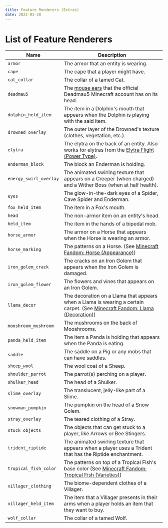 ```yaml
---
title: Feature Renderers (Extras)
date: 2022-03-28
---
```


# List of Feature Renderers

Name                   | Description
-----------------------|------------
`armor`                | The armor that an entity is wearing.
`cape`                 | The cape that a player might have.
`cat_collar`           | The collar of a tamed Cat.
`deadmau5`             | The [mouse ears](../../img/deadmau5_ears_render.png) that the official Deadmau5 Minecraft account has on its head.
`dolphin_held_item`    | The item in a Dolphin's mouth that appears when the Dolphin is playing with the said item.
`drowned_overlay`      | The outer layer of the Drowned's texture (clothes, vegetation, etc.).
`elytra`               | The elytra on the back of an entity. Also works for elytras from the [Elytra Flight (Power Type)](../../types/power_types/elytra_flight.md).
`enderman_block`       | The block an Enderman is holding.
`energy_swirl_overlay` | The animated swirling texture that appears on a Creeper (when charged) and a Wither Boss (when at half health).
`eyes`                 | The glow-in-the-dark eyes of a Spider, Cave Spider and Enderman.
`fox_held_item`        | The item in a Fox's mouth.
`head`                 | The non-armor item on an entity's head.
`held_item`            | The item in the hands of a bipedal mob.
`horse_armor`          | The armor on a Horse that appears when the Horse is wearing an armor.
`horse_marking`        | The patterns on a Horse. (See [Minecraft Fandom: Horse (Appearance)](https://minecraft.fandom.com/wiki/Horse#Appearance))
`iron_golem_crack`     | The cracks on an Iron Golem that appears when the Iron Golem is damaged.
`iron_golem_flower`    | The flowers and vines that appears on an Iron Golem.
`llama_decor`          | The decoration on a Llama that appears when a Llama is wearing a certain carpet. (See [Minecraft Fandom: Llama (Decoration)](https://minecraft.fandom.com/wiki/Llama#Decoration))
`mooshroom_mushroom`   | The mushrooms on the back of Mooshrooms.
`panda_held_item`      | The item a Panda is holding that appears when the Panda is eating.
`saddle`               | The saddle on a Pig or any mobs that can have saddles.
`sheep_wool`           | The wool coat of a Sheep.
`shoulder_parrot`      | The parrot(s) perching on a player.
`shulker_head`         | The head of a Shulker.
`slime_overlay`        | The translucent, jelly-like part of a Slime.
`snowman_pumpkin`      | The pumpkin on the head of a Snow Golem.
`stray_overlay`        | The teared clothing of a Stray.
`stuck_objects`        | The objects that can get stuck to a player, like Arrows or Bee Stingers.
`trident_riptide`      | The animated swirling texture that appears when a player uses a Trident that has the Riptide enchantment.
`tropical_fish_color`  | The patterns on top of a Tropical Fish's base color (See [Minecraft Fandom: Tropical Fish (Varieties)](https://minecraft.fandom.com/wiki/Tropical_Fish#Varieties))
`villager_clothing`    | The biome-dependent clothes of a Villager.
`villager_held_item`   | The item that a Villager presents in their arms when a player holds an item that they want to buy.
`wolf_collar`          | The collar of a tamed Wolf.
